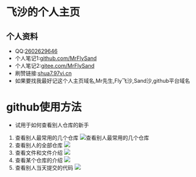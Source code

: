 # 飞沙的个人主页
## 个人资料
* QQ:[2602629646](mqqwpa://im/chat?chat_type=wpa&uin=2602629646)
* 个人笔记1:[github.com/MrFlySand](https://github.com/MrFlySand)
* 个人笔记2:[gitee.com/MrFlySand](https://gitee.com/MrFlySand)
* 刷赞链接:[shua7.97vi.cn](shua7.97vi.cn)
* 如果要找我最好记这个人主页域名,Mr先生,Fly飞沙,Sand沙,github平台域名
# github使用方法
* 试用于如何查看别人仓库的新手
1. 查看别人最常用的几个仓库
![查看别人最常用的几个仓库](https://gitee.com/MrFlySand/Other/raw/master/Material/Image/GithubPage/github-01.png)
2. 查看别人的全部仓库
![](https://gitee.com/MrFlySand/Other/raw/master/Material/Image/GithubPage/github-02.png)
3. 查看文件和文件介绍
![](https://gitee.com/MrFlySand/Other/raw/master/Material/Image/GithubPage/github-03.png)
4. 查看某个仓库的介绍
![](https://gitee.com/MrFlySand/Other/raw/master/Material/Image/GithubPage/github-04.png)
5. 查看别人当天提交的代码
![](https://gitee.com/MrFlySand/Other/raw/master/Material/Image/GithubPage/github-05.png)
